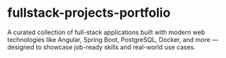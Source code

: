 # fullstack-projects-portfolio
A curated collection of full-stack applications built with modern web technologies like Angular, Spring Boot, PostgreSQL, Docker, and more — designed to showcase job-ready skills and real-world use cases.
